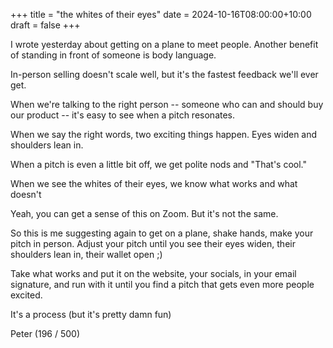 +++
title = "the whites of their eyes"
date = 2024-10-16T08:00:00+10:00
draft = false
+++

I wrote yesterday about getting on a plane to meet people. Another benefit of standing in front of someone is body language.

In-person selling doesn't scale well, but it's the fastest feedback we'll ever get.

When we're talking to the right person -- someone who can and should buy our product -- it's easy to see when a pitch resonates.

When we say the right words, two exciting things happen. Eyes widen and shoulders lean in.

When a pitch is even a little bit off, we get polite nods and "That's cool."

When we see the whites of their eyes, we know what works and what doesn't

Yeah, you can get a sense of this on Zoom. But it's not the same.

So this is me suggesting again to get on a plane, shake hands, make your pitch in person. Adjust your pitch until you see their eyes widen, their shoulders lean in, their wallet open ;)

Take what works and put it on the website, your socials, in your email signature, and run with it until you find a pitch that gets even more people excited.

It's a process (but it's pretty damn fun)

Peter
(196 / 500)

